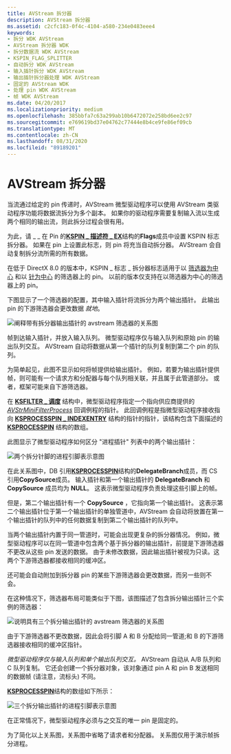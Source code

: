 ```yaml
---
title: AVStream 拆分器
description: AVStream 拆分器
ms.assetid: c2cfc183-0f4c-4104-a580-234e0483eee4
keywords:
- 拆分 WDK AVStream
- AVStream 拆分器 WDK
- 拆分数据流 WDK AVStream
- KSPIN_FLAG_SPLITTER
- 自动拆分 WDK AVStream
- 输入插针拆分 WDK AVStream
- 输出插针拆分器处理 WDK AVStream
- 固定的 AVStream WDK
- 处理 pin WDK AVStream
- 帧 WDK AVStream
ms.date: 04/20/2017
ms.localizationpriority: medium
ms.openlocfilehash: 385bbfa7c63a299ab10b6472072e258bd6ee2c97
ms.sourcegitcommit: e769619bd37e04762c77444e8b4ce9fe86ef09cb
ms.translationtype: MT
ms.contentlocale: zh-CN
ms.lasthandoff: 08/31/2020
ms.locfileid: "89189201"
---
```

# <a name="avstream-splitters"></a>AVStream 拆分器





当流通过给定的 pin 传递时，AVStream 微型驱动程序可以使用 AVStream 类驱动程序功能将数据流拆分为多个副本。 如果你的驱动程序需要复制输入流以生成两个相同的输出流，则此拆分过程会很有用。

为此，请 \_ \_ 在 Pin 的[**KSPIN \_ 描述符 \_ EX**](/windows-hardware/drivers/ddi/ks/ns-ks-_kspin_descriptor_ex)结构的**Flags**成员中设置 KSPIN 标志拆分器。 如果在 pin 上设置此标志，则 pin 将充当自动拆分器。 AVStream 会自动复制拆分流所需的所有数据。

在低于 DirectX 8.0 的版本中，KSPIN \_ 标志 \_ 拆分器标志适用于以 [筛选器为中心](filter-centric-processing.md) 和以 [针为中心](pin-centric-processing.md) 的筛选器上的 pin。 以前的版本仅支持在以筛选器为中心的筛选器上的 pin。

下图显示了一个筛选器的配置，其中输入插针将流拆分为两个输出插针。 此输出 pin 的下游筛选器会更改数据 *就地*。

![阐释带有拆分器输出插针的 avstream 筛选器的关系图 ](images/split1.png)

帧到达输入插针，并放入输入队列。 微型驱动程序仅与输入队列和原始 pin 的输出队列交互。 AVStream 自动将数据从第一个插针的队列复制到第二个 pin 的队列。

为简单起见，此图不显示如何将帧提供给输出插针。 例如，若要为输出插针提供帧，则可能有一个请求方和分配器与每个队列相关联，并且属于此管道部分。 或者，框架可能来自下游筛选器。

在 [**KSFILTER \_ 调度**](/windows-hardware/drivers/ddi/ks/ns-ks-_ksfilter_dispatch) 结构中，微型驱动程序指定一个指向供应商提供的 [*AVStrMiniFilterProcess*](/windows-hardware/drivers/ddi/ks/nc-ks-pfnksfilterprocess) 回调例程的指针。 此回调例程是指微型驱动程序接收指向 [**KSPROCESSPIN \_ INDEXENTRY**](/windows-hardware/drivers/ddi/ks/ns-ks-_ksprocesspin_indexentry) 结构的指针的指针，该结构包含下面描述的 [**KSPROCESSPIN**](/windows-hardware/drivers/ddi/ks/ns-ks-_ksprocesspin) 结构的数组。

此图显示了微型驱动程序如何区分 "进程插针" 列表中的两个输出插针：

![两个拆分针脚的进程引脚表示意图](images/splitppin1.png)

在此关系图中，DB 引用[**KSPROCESSPIN**](/windows-hardware/drivers/ddi/ks/ns-ks-_ksprocesspin)结构的**DelegateBranch**成员，而 CS 引用**CopySource**成员。 输入插针和第一个输出插针的 **DelegateBranch** 和 **CopySource** 成员均为 **NULL**。 这表示微型驱动程序负责处理这些引脚上的帧。

但是，第二个输出插针有一个 **CopySource** ，它指向第一个输出插针。 这表示第二个输出插针位于第一个输出插针的单独管道中，AVStream 会自动将放置在第一个输出插针的队列中的任何数据复制到第二个输出插针的队列中。

当两个输出插针内置于同一管道时，可能会出现更复杂的拆分器情况。 例如，微型驱动程序可以在同一管道中包含两个基于拆分器的输出插针，前提是下游筛选器不更改从这些 pin 发送的数据。 由于未修改数据，因此输出插针被视为只读。这两个下游筛选器都接收相同的缓冲区。

还可能会自动附加到拆分器 pin 的某些下游筛选器会更改数据，而另一些则不会。

在这种情况下，筛选器布局可能类似于下图，该图描述了包含拆分输出插针三个实例的筛选器：

![说明具有三个拆分输出插针的 avstream 筛选器的关系图 ](images/split2.png)

由于下游筛选器不更改数据，因此会将引脚 A 和 B 分配给同一管道;和 B 的下游筛选器接收相同的缓冲区指针。

*微型驱动程序仅与输入队列和单个输出队列交互。* AVStream 自动从 A/B 队列和 C 队列复制。 它还会创建一个拆分器对象，该对象通过 pin A 和 pin B 发送相同的数据帧 (请注意，流标头) 不同。

[**KSPROCESSPIN**](/windows-hardware/drivers/ddi/ks/ns-ks-_ksprocesspin)结构的数组如下所示：

![三个拆分输出插针的进程引脚表示意图](images/splitppin2.png)

在正常情况下，微型驱动程序必须与之交互的唯一 pin 是固定的。

为了简化以上关系图，关系图中省略了请求者和分配器。 关系图仅用于演示帧拆分进程。

 

